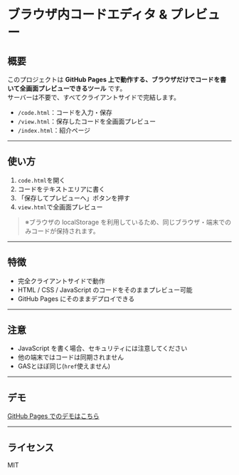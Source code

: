 # ブラウザ内コードエディタ & プレビュー

## 概要
このプロジェクトは **GitHub Pages 上で動作する、ブラウザだけでコードを書いて全画面プレビューできるツール** です。  
サーバーは不要で、すべてクライアントサイドで完結します。

- `/code.html`：コードを入力・保存
- `/view.html`：保存したコードを全画面プレビュー
- `/index.html`：紹介ページ

---

## 使い方

1. `code.html`を開く
2. コードをテキストエリアに書く
3. 「保存してプレビューへ」ボタンを押す
4. `view.html`で全画面プレビュー

> ※ブラウザの localStorage を利用しているため、同じブラウザ・端末でのみコードが保持されます。

---

## 特徴
- 完全クライアントサイドで動作
- HTML / CSS / JavaScript のコードをそのままプレビュー可能
- GitHub Pages にそのままデプロイできる

---

## 注意
- JavaScript を書く場合、セキュリティには注意してください
- 他の端末ではコードは同期されません
- GASとほぼ同じ(`href`使えません)

---

## デモ
[GitHub Pages でのデモはこちら](https://math-u-t.github.io/html-full-screen-viewer/)

---

## ライセンス
MIT